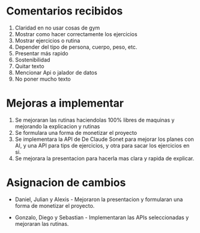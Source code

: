 # Comentarios recibidos

1. Claridad en no usar cosas de gym
2. Mostrar como hacer correctamente los ejercicios
3. Mostrar ejercicios o rutina 
4. Depender del tipo de persona, cuerpo, peso, etc.
5. Presentar más rapido
6. Sostenibilidad
7. Quitar texto
8. Mencionar Api o jalador de datos
9. No poner mucho texto

# Mejoras a implementar

1. Se mejoraran las rutinas haciendolas 100% libres de maquinas y mejorando la explicacion y rutinas
2. Se formulara una forma de monetizar el proyecto
3. Se implementara la API de De Claude Sonet para mejorar los planes con AI, y una API para tips de ejercicios, y otra para sacar los ejercicios en si.
4. Se mejorara la presentacion para hacerla mas clara y rapida de explicar.

# Asignacion de cambios

- Daniel, Julian y Alexis - Mejoraron la presentacion y formularan una forma de monetizar el proyecto.

- Gonzalo, Diego y Sebastian - Implementaran las APIs seleccionadas y mejoraran las rutinas.
